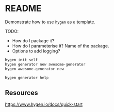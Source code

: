 # README

Demonstrate how to use `hygen` as a template.

TODO:

* How do I package it? 
* How do I parameterise it?  Name of the package.
* Options to add logging?  


```sh
hygen init self
hygen generator new awesome-generator
hygen awesome-generator new

hygen generator help
```

## Resources

https://www.hygen.io/docs/quick-start